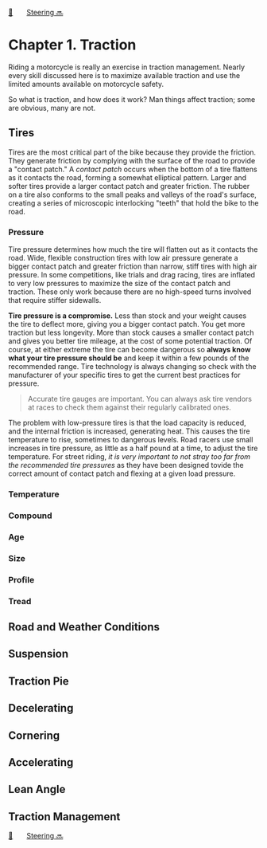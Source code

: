 [🏡][readme]&nbsp;&nbsp;&nbsp;&nbsp;&nbsp;&nbsp;&nbsp;[Steering 🔜][upcoming-chapter]

# Chapter 1. Traction

Riding a motorcycle is really an exercise in traction management. Nearly every skill discussed here
is to maximize available traction and use the limited amounts available on motorcycle safety.

So what is traction, and how does it work? Man things affect traction; some are obvious, many are
not.

## Tires

Tires are the most critical part of the bike because they provide the friction. They generate
friction by complying with the surface of the road to provide a "contact patch." A _contact patch_
occurs when the bottom of a tire flattens as it contacts the road, forming a somewhat elliptical
pattern. Larger and softer tires provide a larger contact patch and greater friction. The rubber on
a tire also conforms to the small peaks and valleys of the road's surface, creating a series of
microscopic interlocking "teeth" that hold the bike to the road.

### Pressure

Tire pressure determines how much the tire will flatten out as it contacts the road. Wide,
flexible construction tires with low air pressure generate a bigger contact patch and greater
friction than narrow, stiff tires with high air pressure. In some competitions, like trials and drag
racing, tires are inflated to very low pressures to maximize the size of the contact patch and
traction. These only work because there are no high-speed turns involved that require stiffer
sidewalls.

**Tire pressure is a compromise.** Less than stock and your weight causes the tire to deflect more,
giving you a bigger contact patch. You get more traction but less longevity. More than stock causes
a smaller contact patch and gives you better tire mileage, at the cost of some potential traction.
Of course, at either extreme the tire can become dangerous so **always know what your tire pressure
should be** and keep it within a few pounds of the recommended range. Tire technology is always
changing so check with the manufacturer of your specific tires to get the current best practices for
pressure.

> Accurate tire gauges are important. You can always ask tire vendors at races to check them against
> their regularly calibrated ones.

The problem with low-pressure tires is that the load capacity is reduced, and the internal friction
is increased, generating heat. This causes the tire temperature to rise, sometimes to dangerous
levels. Road racers use small increases in tire pressure, as little as a half pound at a time, to
adjust the tire temperature. For street riding, _it is very important to not stray too far from the
recommended tire pressures_ as they have been designed tovide the correct amount of contact patch
and flexing at a given load pressure.

### Temperature

### Compound

### Age

### Size

### Profile

### Tread

## Road and Weather Conditions

## Suspension

## Traction Pie

## Decelerating

## Cornering

## Accelerating

## Lean Angle

## Traction Management


[🏡][readme]&nbsp;&nbsp;&nbsp;&nbsp;&nbsp;&nbsp;&nbsp;[Steering 🔜][upcoming-chapter]

[readme]: README.md
[upcoming-chapter]: ch02-steering.md
